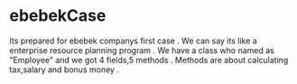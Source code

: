# ebebekCase
Its prepared for ebebek companys first case . We can say its like a enterprise resource planning program . We have a class who named as "Employee" and we got 4 fields,5 methods . Methods are about calculating tax,salary and bonus money . 
